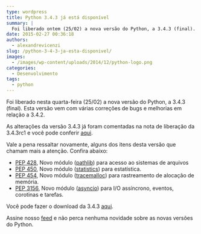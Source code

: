 ```yaml
---
type: wordpress
title: Python 3.4.3 já está disponível
summary: |
  Foi liberado ontem (25/02) a nova versão do Python, a 3.4.3 (final). Esta versão vem com várias correções de bugs e melhorias em relação a 3.4.2.
date: 2015-02-27 00:36:18
authors:
  - alexandrevicenzi
slug: /python-3-4-3-ja-esta-disponivel/
images:
  - /images/wp-content/uploads/2014/12/python-logo.png
categories:
  - Desenvolvimento
tags:
  - python
---
```


Foi liberado nesta quarta-feira (25/02) a nova versão do Python, a 3.4.3 (final). Esta versão vem com várias correções de bugs e melhorias em relação a 3.4.2.

As alterações da versão 3.4.3 já foram comentadas na nota de liberação da 3.4.3rc1 e você pode conferir <a href="/python-3-4-3-e-3-5-ja-estao-a-caminho" target="_blank">aqui</a>.

Vale a pena ressaltar novamente, alguns dos itens desta versão que chamam mais a atenção. Confira abaixo:
<ul>
	<li><a href="http://www.python.org/dev/peps/pep-0428" target="_blank">PEP 428</a>, Novo módulo (<a href="http://docs.python.org/3.4/library/pathlib.html" target="_blank">pathlib</a>) para acesso ao sistemas de arquivos</li>
	<li><a href="http://www.python.org/dev/peps/pep-0450" target="_blank">PEP 450</a>, Novo módulo (<a href="http://docs.python.org/3.4/library/statistics.html" target="_blank">statistics</a>) para estatística.</li>
	<li><a href="http://www.python.org/dev/peps/pep-0454" target="_blank">PEP 454</a>, Novo módulo (<a href="http://docs.python.org/3.4/library/tracemalloc.html" target="_blank">tracemalloc</a>) para rastreamento de alocação de memória.</li>
	<li><a href="http://www.python.org/dev/peps/pep-3156" target="_blank">PEP 3156</a>, Novo módulo (<a href="http://docs.python.org/3.4/library/asyncio.html" target="_blank">asyncio</a>) para I/O assíncrono, eventos, corotinas e tarefas.</li>
</ul>
Você pode fazer o download da 3.4.3 <a href="https://www.python.org/downloads/release/python-343/" target="_blank">aqui</a>.

Assine nosso <a href="/feed.xml" target="_blank">feed</a> e não perca nenhuma novidade sobre as novas versões do Python.
